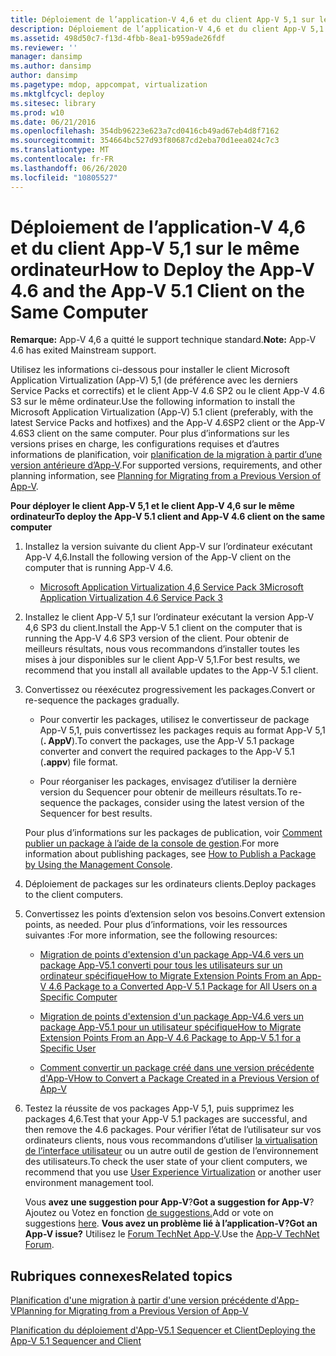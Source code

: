 ```yaml
---
title: Déploiement de l’application-V 4,6 et du client App-V 5,1 sur le même ordinateur
description: Déploiement de l’application-V 4,6 et du client App-V 5,1 sur le même ordinateur
ms.assetid: 498d50c7-f13d-4fbb-8ea1-b959ade26fdf
ms.reviewer: ''
manager: dansimp
ms.author: dansimp
author: dansimp
ms.pagetype: mdop, appcompat, virtualization
ms.mktglfcycl: deploy
ms.sitesec: library
ms.prod: w10
ms.date: 06/21/2016
ms.openlocfilehash: 354db96223e623a7cd0416cb49ad67eb4d8f7162
ms.sourcegitcommit: 354664bc527d93f80687cd2eba70d1eea024c7c3
ms.translationtype: MT
ms.contentlocale: fr-FR
ms.lasthandoff: 06/26/2020
ms.locfileid: "10805527"
---
```

# <span data-ttu-id="f7b40-103">Déploiement de l’application-V 4,6 et du client App-V 5,1 sur le même ordinateur</span><span class="sxs-lookup"><span data-stu-id="f7b40-103">How to Deploy the App-V 4.6 and the App-V 5.1 Client on the Same Computer</span></span>

<span data-ttu-id="f7b40-104">**Remarque:** App-V 4,6 a quitté le support technique standard.</span><span class="sxs-lookup"><span data-stu-id="f7b40-104">**Note:** App-V 4.6 has exited Mainstream support.</span></span>

<span data-ttu-id="f7b40-105">Utilisez les informations ci-dessous pour installer le client Microsoft Application Virtualization (App-V) 5,1 (de préférence avec les derniers Service Packs et correctifs) et le client App-V 4.6 SP2 ou le client App-V 4.6 S3 sur le même ordinateur.</span><span class="sxs-lookup"><span data-stu-id="f7b40-105">Use the following information to install the Microsoft Application Virtualization (App-V) 5.1 client (preferably, with the latest Service Packs and hotfixes) and the App-V 4.6SP2 client or the App-V 4.6S3 client on the same computer.</span></span> <span data-ttu-id="f7b40-106">Pour plus d’informations sur les versions prises en charge, les configurations requises et d’autres informations de planification, voir [planification de la migration à partir d’une version antérieure d’App-V](planning-for-migrating-from-a-previous-version-of-app-v51.md).</span><span class="sxs-lookup"><span data-stu-id="f7b40-106">For supported versions, requirements, and other planning information, see [Planning for Migrating from a Previous Version of App-V](planning-for-migrating-from-a-previous-version-of-app-v51.md).</span></span>

**<span data-ttu-id="f7b40-107">Pour déployer le client App-V 5,1 et le client App-V 4,6 sur le même ordinateur</span><span class="sxs-lookup"><span data-stu-id="f7b40-107">To deploy the App-V 5.1 client and App-V 4.6 client on the same computer</span></span>**

1.  <span data-ttu-id="f7b40-108">Installez la version suivante du client App-V sur l’ordinateur exécutant App-V 4,6.</span><span class="sxs-lookup"><span data-stu-id="f7b40-108">Install the following version of the App-V client on the computer that is running App-V 4.6.</span></span>

    -   [<span data-ttu-id="f7b40-109">Microsoft Application Virtualization 4,6 Service Pack 3</span><span class="sxs-lookup"><span data-stu-id="f7b40-109">Microsoft Application Virtualization 4.6 Service Pack 3</span></span>](https://www.microsoft.com/download/details.aspx?id=41187)

2.  <span data-ttu-id="f7b40-110">Installez le client App-V 5,1 sur l’ordinateur exécutant la version App-V 4,6 SP3 du client.</span><span class="sxs-lookup"><span data-stu-id="f7b40-110">Install the App-V 5.1 client on the computer that is running the App-V 4.6 SP3 version of the client.</span></span> <span data-ttu-id="f7b40-111">Pour obtenir de meilleurs résultats, nous vous recommandons d’installer toutes les mises à jour disponibles sur le client App-V 5,1.</span><span class="sxs-lookup"><span data-stu-id="f7b40-111">For best results, we recommend that you install all available updates to the App-V 5.1 client.</span></span>

3.  <span data-ttu-id="f7b40-112">Convertissez ou réexécutez progressivement les packages.</span><span class="sxs-lookup"><span data-stu-id="f7b40-112">Convert or re-sequence the packages gradually.</span></span>

    -   <span data-ttu-id="f7b40-113">Pour convertir les packages, utilisez le convertisseur de package App-V 5,1, puis convertissez les packages requis au format App-V 5,1 (**. AppV**).</span><span class="sxs-lookup"><span data-stu-id="f7b40-113">To convert the packages, use the App-V 5.1 package converter and convert the required packages to the App-V 5.1 (**.appv**) file format.</span></span>

    -   <span data-ttu-id="f7b40-114">Pour réorganiser les packages, envisagez d’utiliser la dernière version du Sequencer pour obtenir de meilleurs résultats.</span><span class="sxs-lookup"><span data-stu-id="f7b40-114">To re-sequence the packages, consider using the latest version of the Sequencer for best results.</span></span>

    <span data-ttu-id="f7b40-115">Pour plus d’informations sur les packages de publication, voir [Comment publier un package à l’aide de la console de gestion](how-to-publish-a-package-by-using-the-management-console-51.md).</span><span class="sxs-lookup"><span data-stu-id="f7b40-115">For more information about publishing packages, see [How to Publish a Package by Using the Management Console](how-to-publish-a-package-by-using-the-management-console-51.md).</span></span>

4.  <span data-ttu-id="f7b40-116">Déploiement de packages sur les ordinateurs clients.</span><span class="sxs-lookup"><span data-stu-id="f7b40-116">Deploy packages to the client computers.</span></span>

5.  <span data-ttu-id="f7b40-117">Convertissez les points d’extension selon vos besoins.</span><span class="sxs-lookup"><span data-stu-id="f7b40-117">Convert extension points, as needed.</span></span> <span data-ttu-id="f7b40-118">Pour plus d’informations, voir les ressources suivantes :</span><span class="sxs-lookup"><span data-stu-id="f7b40-118">For more information, see the following resources:</span></span>

    -   [<span data-ttu-id="f7b40-119">Migration de points d'extension d'un package App-V4.6 vers un package App-V5.1 converti pour tous les utilisateurs sur un ordinateur spécifique</span><span class="sxs-lookup"><span data-stu-id="f7b40-119">How to Migrate Extension Points From an App-V 4.6 Package to a Converted App-V 5.1 Package for All Users on a Specific Computer</span></span>](how-to-migrate-extension-points-from-an-app-v-46-package-to-a-converted-app-v-51-package-for-all-users-on-a-specific-computer.md)

    -   [<span data-ttu-id="f7b40-120">Migration de points d'extension d'un package App-V4.6 vers un package App-V5.1 pour un utilisateur spécifique</span><span class="sxs-lookup"><span data-stu-id="f7b40-120">How to Migrate Extension Points From an App-V 4.6 Package to App-V 5.1 for a Specific User</span></span>](how-to-migrate-extension-points-from-an-app-v-46-package-to-app-v-51-for-a-specific-user.md)

    -   [<span data-ttu-id="f7b40-121">Comment convertir un package créé dans une version précédente d'App-V</span><span class="sxs-lookup"><span data-stu-id="f7b40-121">How to Convert a Package Created in a Previous Version of App-V</span></span>](how-to-convert-a-package-created-in-a-previous-version-of-app-v51.md)

6.  <span data-ttu-id="f7b40-122">Testez la réussite de vos packages App-V 5,1, puis supprimez les packages 4,6.</span><span class="sxs-lookup"><span data-stu-id="f7b40-122">Test that your App-V 5.1 packages are successful, and then remove the 4.6 packages.</span></span> <span data-ttu-id="f7b40-123">Pour vérifier l’état de l’utilisateur sur vos ordinateurs clients, nous vous recommandons d’utiliser [la virtualisation de l’interface utilisateur](https://technet.microsoft.com/library/dn458947.aspx) ou un autre outil de gestion de l’environnement des utilisateurs.</span><span class="sxs-lookup"><span data-stu-id="f7b40-123">To check the user state of your client computers, we recommend that you use [User Experience Virtualization](https://technet.microsoft.com/library/dn458947.aspx) or another user environment management tool.</span></span>

    <span data-ttu-id="f7b40-124">Vous **avez une suggestion pour App-V**?</span><span class="sxs-lookup"><span data-stu-id="f7b40-124">**Got a suggestion for App-V**?</span></span> <span data-ttu-id="f7b40-125">Ajoutez ou Votez en fonction [de suggestions.](http://appv.uservoice.com/forums/280448-microsoft-application-virtualization)</span><span class="sxs-lookup"><span data-stu-id="f7b40-125">Add or vote on suggestions [here](http://appv.uservoice.com/forums/280448-microsoft-application-virtualization).</span></span> **<span data-ttu-id="f7b40-126">Vous avez un problème lié à l’application-V?</span><span class="sxs-lookup"><span data-stu-id="f7b40-126">Got an App-V issue?</span></span>** <span data-ttu-id="f7b40-127">Utilisez le [Forum TechNet App-V](https://social.technet.microsoft.com/Forums/home?forum=mdopappv).</span><span class="sxs-lookup"><span data-stu-id="f7b40-127">Use the [App-V TechNet Forum](https://social.technet.microsoft.com/Forums/home?forum=mdopappv).</span></span>

## <span data-ttu-id="f7b40-128">Rubriques connexes</span><span class="sxs-lookup"><span data-stu-id="f7b40-128">Related topics</span></span>


[<span data-ttu-id="f7b40-129">Planification d'une migration à partir d'une version précédente d'App-V</span><span class="sxs-lookup"><span data-stu-id="f7b40-129">Planning for Migrating from a Previous Version of App-V</span></span>](planning-for-migrating-from-a-previous-version-of-app-v51.md)

[<span data-ttu-id="f7b40-130">Planification du déploiement d'App-V5.1 Sequencer et Client</span><span class="sxs-lookup"><span data-stu-id="f7b40-130">Deploying the App-V 5.1 Sequencer and Client</span></span>](deploying-the-app-v-51-sequencer-and-client.md)

 

 






